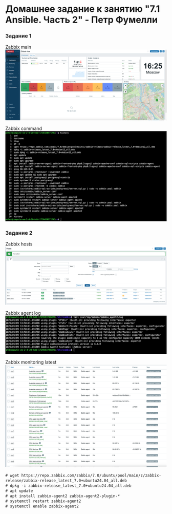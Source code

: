 # Домашнее задание к занятию "7.1 Ansible. Часть 2" - Петр Фумелли

### Задание 1

Zabbix main ![alt text](https://github.com/PeterFumelli/zabbix-1/blob/main/img/zabbix_main.png)

Zabbix command ![alt text](https://github.com/PeterFumelli/zabbix-1/blob/main/img/zabbix_command.png)

### Задание 2

Zabbix hosts ![alt text](https://github.com/PeterFumelli/zabbix-1/blob/main/img/zabbix_hosts.png)

Zabbix agent log ![alt text](https://github.com/PeterFumelli/zabbix-1/blob/main/img/zabbix_agent_log.png)

Zabbix monitoring latest ![alt text](https://github.com/PeterFumelli/zabbix-1/blob/main/img/zabbix_latest_data.png)


```
# wget https://repo.zabbix.com/zabbix/7.0/ubuntu/pool/main/z/zabbix-release/zabbix-release_latest_7.0+ubuntu24.04_all.deb
# dpkg -i zabbix-release_latest_7.0+ubuntu24.04_all.deb
# apt update
# apt install zabbix-agent2 zabbix-agent2-plugin-*
# systemctl restart zabbix-agent2
# systemctl enable zabbix-agent2

```
